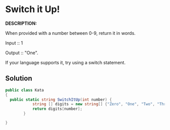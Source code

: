 # Switch it Up!
**DESCRIPTION:**

When provided with a number between 0-9, return it in words.

Input :: 1

Output :: "One".

If your language supports it, try using a switch statement.


## Solution
```C#
public class Kata
{
  public static string SwitchItUp(int number) {
            string [] digits = new string[] {"Zero", "One", "Two", "Three", "Four", "Five", "Six", "Seven", "Eight", "Nine", "Ten"};
            return digits[number];
        }

}
```